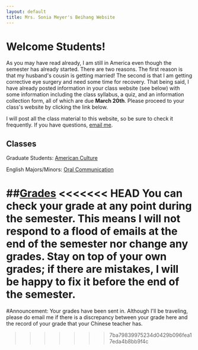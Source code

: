 ```yaml
---
layout: default
title: Mrs. Sonia Meyer's Beihang Website
---
```


# Welcome Students!

As you may have read already, I am still in America even though the semester has already started. There are two reasons. The first reason is that my husband's cousin is getting married! The second is that I am getting corrective eye surgery and need some time for recovery. That being said, I have already posted information in your class website (see below) with some information including the class syllabus, a quiz, and an information collection form, all of which are due **March 20th**. Please proceed to your class's website by clicking the link below.

I will post all the class material to this website, so be sure to check it frequently. If you have questions, [email me](mailto:sonia@meyercraft.net).

## Classes

Graduate Students: [American Culture](/classes/americanculture.html)

English Majors/Minors: [Oral Communication](/classes/oralenglish.html)

##[Grades](gradesform/form/form.html)
<<<<<<< HEAD
You can check your grade at any point during the semester. This means I will not respond to a flood of emails at the end of the semester nor change any grades. Stay on top of your own grades; if there are mistakes, I will be happy to fix it before the end of the semester.
=======

#Announcement: Your grades have been sent in. Although I'll be traveling, please do email me if there is a discrepancy between your grade here and the record of your grade that your Chinese teacher has.
>>>>>>> 7ba79839975234d0429b096fea17eda4b8bb9f4c
